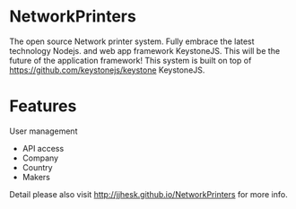 NetworkPrinters
===============

The open source Network printer system. Fully embrace the latest technology Nodejs. and web app framework KeystoneJS. This will be the future of the application framework! This system is built on top of https://github.com/keystonejs/keystone KeystoneJS.

Features
===============
User management
- API access
- Company
- Country
- Makers


Detail please also visit http://jjhesk.github.io/NetworkPrinters for more info.
